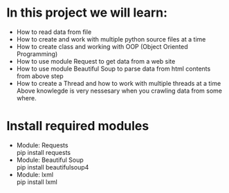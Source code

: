 # In this project we will learn:
- How to read data from file
- How to create and work with multiple python source files at a time
- How to create class and working with OOP (Object Oriented Programming)
- How to use module Request to get data from a web site
- How to use module Beautiful Soup to parse data from html contents from above step
- How to create a Thread and how to work with multiple threads at a time
Above knowlegde is very nessesary when you crawling data from some where.

# Install required modules
* Module: Requests </br>
pip install requests
* Module: Beautiful Soup </br>
pip install beautifulsoup4
* Module: lxml </br>
pip install lxml
